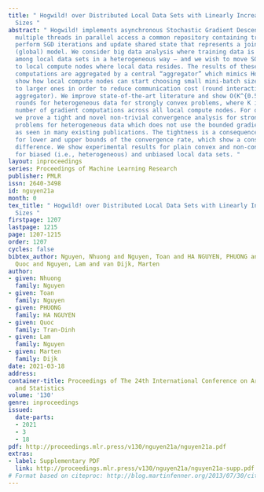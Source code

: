 ```yaml
---
title: " Hogwild! over Distributed Local Data Sets with Linearly Increasing Mini-Batch
  Sizes "
abstract: " Hogwild! implements asynchronous Stochastic Gradient Descent (SGD) where
  multiple threads in parallel access a common repository containing training data,
  perform SGD iterations and update shared state that represents a jointly learned
  (global) model. We consider big data analysis where training data is distributed
  among local data sets in a heterogeneous way – and we wish to move SGD computations
  to local compute nodes where local data resides. The results of these local SGD
  computations are aggregated by a central “aggregator” which mimics Hogwild!. We
  show how local compute nodes can start choosing small mini-batch sizes which increase
  to larger ones in order to reduce communication cost (round interaction with the
  aggregator). We improve state-of-the-art literature and show O(K^{0.5}) communication
  rounds for heterogeneous data for strongly convex problems, where K is the total
  number of gradient computations across all local compute nodes. For our scheme,
  we prove a tight and novel non-trivial convergence analysis for strongly convex
  problems for heterogeneous data which does not use the bounded gradient assumption
  as seen in many existing publications. The tightness is a consequence of our proofs
  for lower and upper bounds of the convergence rate, which show a constant factor
  difference. We show experimental results for plain convex and non-convex problems
  for biased (i.e., heterogeneous) and unbiased local data sets. "
layout: inproceedings
series: Proceedings of Machine Learning Research
publisher: PMLR
issn: 2640-3498
id: nguyen21a
month: 0
tex_title: " Hogwild! over Distributed Local Data Sets with Linearly Increasing Mini-Batch
  Sizes "
firstpage: 1207
lastpage: 1215
page: 1207-1215
order: 1207
cycles: false
bibtex_author: Nguyen, Nhuong and Nguyen, Toan and HA NGUYEN, PHUONG and Tran-Dinh,
  Quoc and Nguyen, Lam and van Dijk, Marten
author:
- given: Nhuong
  family: Nguyen
- given: Toan
  family: Nguyen
- given: PHUONG
  family: HA NGUYEN
- given: Quoc
  family: Tran-Dinh
- given: Lam
  family: Nguyen
- given: Marten
  family: Dijk
date: 2021-03-18
address: 
container-title: Proceedings of The 24th International Conference on Artificial Intelligence
  and Statistics
volume: '130'
genre: inproceedings
issued:
  date-parts:
  - 2021
  - 3
  - 18
pdf: http://proceedings.mlr.press/v130/nguyen21a/nguyen21a.pdf
extras:
- label: Supplementary PDF
  link: http://proceedings.mlr.press/v130/nguyen21a/nguyen21a-supp.pdf
# Format based on citeproc: http://blog.martinfenner.org/2013/07/30/citeproc-yaml-for-bibliographies/
---
```

